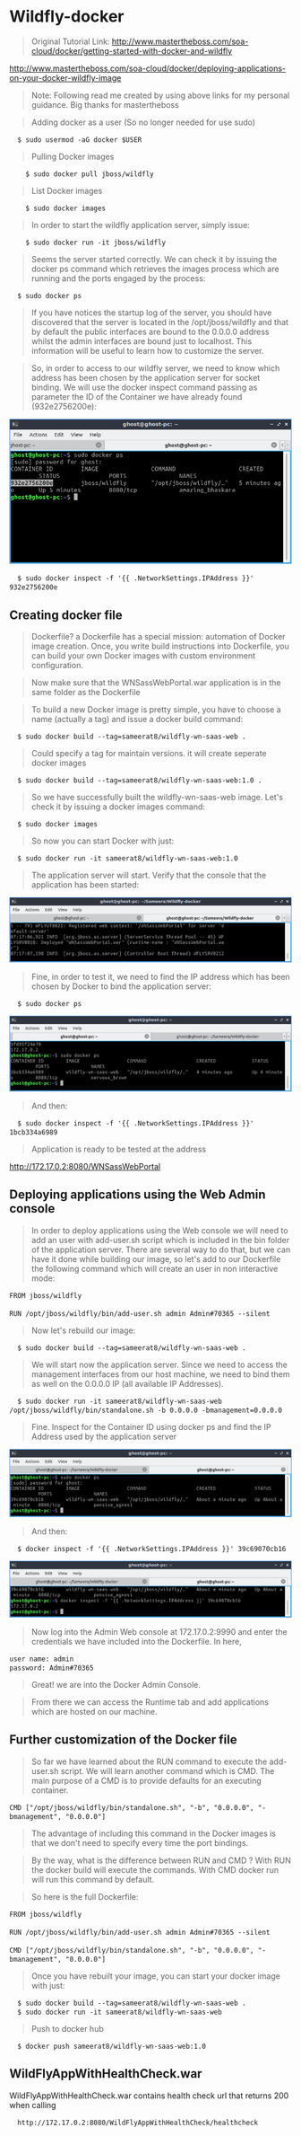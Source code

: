 # Wildfly-docker

>Original Tutorial Link:
http://www.mastertheboss.com/soa-cloud/docker/getting-started-with-docker-and-wildfly

http://www.mastertheboss.com/soa-cloud/docker/deploying-applications-on-your-docker-wildfly-image

>Note: Following read me created by using above links for my personal guidance. Big thanks for mastertheboss

>Adding docker as a user (So no longer needed for use sudo)
```
  $ sudo usermod -aG docker $USER
```

>Pulling Docker images
```
    $ sudo docker pull jboss/wildfly
```

>List Docker images
```
    $ sudo docker images
```

>In order to start the wildfly application server, simply issue:
```
    $ sudo docker run -it jboss/wildfly
```

>Seems the server started correctly. We can check it by issuing the docker ps command which retrieves the images process which are running and the ports engaged by the process:
```
  $ sudo docker ps
```

>If you have notices the startup log of the server, you should have discovered that the server is located in the /opt/jboss/wildfly and that by default the public interfaces are bound to the 0.0.0.0 address whilst the admin interfaces are bound just to localhost. This information will be useful to learn how to customize the server.

>So, in order to access to our wildfly server, we need to know which address has been chosen by the application server for socket binding. We will use the docker inspect command passing as parameter the ID of the Container we have already found (932e2756200e):


![docker container id](images/screen1.png)

```
  $ sudo docker inspect -f '{{ .NetworkSettings.IPAddress }}' 932e2756200e
```

## Creating docker file
>Dockerfile? a Dockerfile has a special mission: automation of Docker image creation. Once, you write build instructions into Dockerfile, you can build your own Docker images with custom environment configuration.

>Now make sure that the WNSassWebPortal.war application is in the same folder as the Dockerfile

>To build a new Docker image is pretty simple, you have to choose a name (actually a tag) and issue a docker build command:

```
  $ sudo docker build --tag=sameerat8/wildfly-wn-saas-web .
```

>Could specify a tag for maintain versions. it will create seperate docker images
```
  $ sudo docker build --tag=sameerat8/wildfly-wn-saas-web:1.0 .
```

>So we have successfully built the wildfly-wn-saas-web image. Let's check it by issuing a docker images command:
```
  $ sudo docker images
```

>So now you can start Docker with just:
```
  $ sudo docker run -it sameerat8/wildfly-wn-saas-web:1.0
```

>The application server will start. Verify that the console that the application has been started:

![docker container id](images/screen2.png)

>Fine, in order to test it, we need to find the IP address which has been chosen by Docker to bind the application server:
```
  $ sudo docker ps
```

![docker container id](images/screen3.png)

>And then:
```
  $ sudo docker inspect -f '{{ .NetworkSettings.IPAddress }}' 1bcb334a6989
```

>Application is ready to be tested at the address

  http://172.17.0.2:8080/WNSassWebPortal


## Deploying applications using the Web Admin console

>In order to deploy applications using the Web console we will need to add an user with add-user.sh script which is included in the bin folder of the application server. There are several way to do that, but we can have it done while building our image, so let's add to our Dockerfile the following command which will create an user in non interactive mode:

```
FROM jboss/wildfly

RUN /opt/jboss/wildfly/bin/add-user.sh admin Admin#70365 --silent
```

>Now let's rebuild our image:
```
  $ sudo docker build --tag=sameerat8/wildfly-wn-saas-web .
```

>We will start now the application server. Since we need to access the management interfaces from our host machine, we need to bind them as well on the 0.0.0.0 IP (all available IP Addresses).
```
  $ sudo docker run -it sameerat8/wildfly-wn-saas-web /opt/jboss/wildfly/bin/standalone.sh -b 0.0.0.0 -bmanagement=0.0.0.0
```

>Fine. Inspect for the Container ID using docker ps and find the IP Address used by the application server

![docker container id](images/screen4.png)

> And then:
```
  $ docker inspect -f '{{ .NetworkSettings.IPAddress }}' 39c69070cb16
```

![docker container id](images/screen5.png)

>Now log into the Admin Web console at 172.17.0.2:9990 and enter the credentials we have included into the Dockerfile. In here,
```
user name: admin
password: Admin#70365
```
>Great! we are into the Docker Admin Console.

>From there we can access the Runtime tab and add applications which are hosted on our machine.

## Further customization of the Docker file

>So far we have learned about the RUN command to execute the add-user.sh script. We will learn another command which is CMD. The main purpose of a CMD is to provide defaults for an executing container.

```
CMD ["/opt/jboss/wildfly/bin/standalone.sh", "-b", "0.0.0.0", "-bmanagement", "0.0.0.0"]
```

>The advantage of including this command in the Docker images is that we don't need to specify every time the port bindings.

> By the way, what is the difference between RUN and CMD ? With RUN the docker build will execute the commands. With CMD docker run will run this command by default.

>So here is the full Dockerfile:

```
FROM jboss/wildfly

RUN /opt/jboss/wildfly/bin/add-user.sh admin Admin#70365 --silent

CMD ["/opt/jboss/wildfly/bin/standalone.sh", "-b", "0.0.0.0", "-bmanagement", "0.0.0.0"]
```

>Once you have rebuilt your image, you can start your docker image with just:
```
  $ sudo docker build --tag=sameerat8/wildfly-wn-saas-web .
  $ sudo docker run -it sameerat8/wildfly-wn-saas-web
```

> Push to docker hub
```
  $ docker push sameerat8/wildfly-wn-saas-web:1.0
```

## WildFlyAppWithHealthCheck.war
WildFlyAppWithHealthCheck.war contains health check url that returns 200 when calling
```
  http://172.17.0.2:8080/WildFlyAppWithHealthCheck/healthcheck
```
